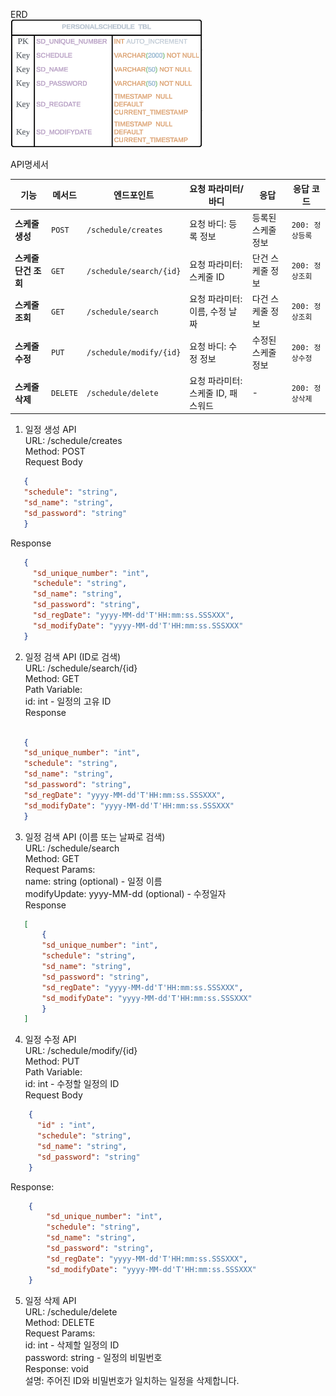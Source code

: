 ERD\
![](imge/api.png)

API명세서

| **기능**              | **메서드** | **엔드포인트**                | **요청 파라미터/바디**   | **응답**                 | **응답 코드** |
|-----------------------|------------|--------------------------|--------------------------|--------------------------|----------|
| **스케줄 생성**       | `POST`     | `/schedule/creates`      | 요청 바디: 등록 정보      | 등록된 스케줄 정보       | `200: 정상등록`  |
| **스케줄 단건 조회**  | `GET`      | `/schedule/search/{id}`  | 요청 파라미터: 스케줄 ID  | 단건 스케줄 정보         | `200: 정상조회`  |
| **스케줄 조회**       | `GET`      | `/schedule/search`       | 요청 파라미터: 이름, 수정 날짜 | 다건 스케줄 정보   | `200: 정상조회`    |
| **스케줄 수정**       | `PUT`      | `/schedule/modify/{id}`  | 요청 바디: 수정 정보      | 수정된 스케줄 정보       | `200: 정상수정`  |
| **스케줄 삭제**       | `DELETE`   | `/schedule/delete`       | 요청 파라미터: 스케줄 ID, 패스워드 | -              | `200: 정상삭제`  |


1. 일정 생성 API\
   URL: /schedule/creates\
   Method: POST\
   Request Body
 ```json
    {
    "schedule": "string",
    "sd_name": "string",
    "sd_password": "string"
    }
```
Response
 ```json
    {
      "sd_unique_number": "int",
      "schedule": "string",
      "sd_name": "string",
      "sd_password": "string",
      "sd_regDate": "yyyy-MM-dd'T'HH:mm:ss.SSSXXX",
      "sd_modifyDate": "yyyy-MM-dd'T'HH:mm:ss.SSSXXX"
    }
```

2. 일정 검색 API (ID로 검색)\
   URL: /schedule/search/{id}\
   Method: GET\
   Path Variable:\
   id: int - 일정의 고유 ID\
   Response
```json

   {
   "sd_unique_number": "int",
   "schedule": "string",
   "sd_name": "string",
   "sd_password": "string",
   "sd_regDate": "yyyy-MM-dd'T'HH:mm:ss.SSSXXX",
   "sd_modifyDate": "yyyy-MM-dd'T'HH:mm:ss.SSSXXX"
   }
```
3. 일정 검색 API (이름 또는 날짜로 검색)\
   URL: /schedule/search\
   Method: GET\
   Request Params:\
   name: string (optional) - 일정 이름\
   modifyUpdate: yyyy-MM-dd (optional) - 수정일자\
   Response
```json
   [
       {
       "sd_unique_number": "int",
       "schedule": "string",
       "sd_name": "string",
       "sd_password": "string",
       "sd_regDate": "yyyy-MM-dd'T'HH:mm:ss.SSSXXX",
       "sd_modifyDate": "yyyy-MM-dd'T'HH:mm:ss.SSSXXX"
       }
   ]
```
4. 일정 수정 API\
   URL: /schedule/modify/{id}\
   Method: PUT\
   Path Variable:\
   id: int - 수정할 일정의 ID\
   Request Body
```json
    {
      "id" : "int",
      "schedule": "string",
      "sd_name": "string",
      "sd_password": "string"
    }
```
Response:
```json
    {
        "sd_unique_number": "int",
        "schedule": "string",
        "sd_name": "string",
        "sd_password": "string",
        "sd_regDate": "yyyy-MM-dd'T'HH:mm:ss.SSSXXX",
        "sd_modifyDate": "yyyy-MM-dd'T'HH:mm:ss.SSSXXX"
    }
```
5. 일정 삭제 API\
   URL: /schedule/delete\
   Method: DELETE\
   Request Params:\
   id: int - 삭제할 일정의 ID\
   password: string - 일정의 비밀번호\
   Response: void\
   설명: 주어진 ID와 비밀번호가 일치하는 일정을 삭제합니다.